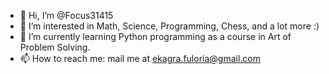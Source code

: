 - 👋 Hi, I’m @Focus31415
- 👀 I’m interested in Math, Science, Programming, Chess, and a lot more :)
- 🌱 I’m currently learning Python programming as a course in Art of Problem Solving. 
- 📫 How to reach me: mail me at ekagra.fuloria@gmail.com

<!---
Focus31415/Focus31415 is a ✨ special ✨ repository because its `README.md` (this file) appears on your GitHub profile.
You can click the Preview link to take a look at your changes.
--->
